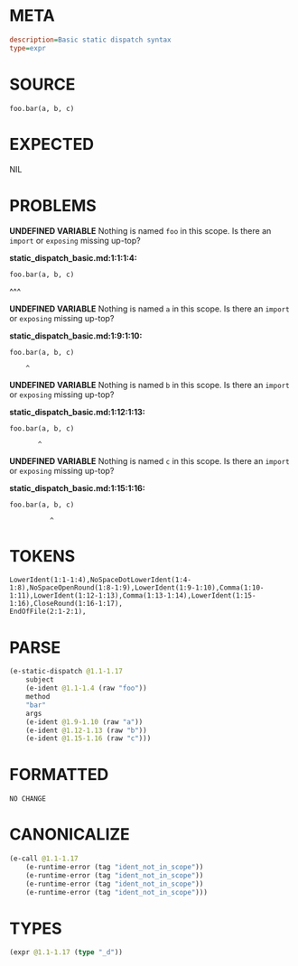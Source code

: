 # META
~~~ini
description=Basic static dispatch syntax
type=expr
~~~
# SOURCE
~~~roc
foo.bar(a, b, c)
~~~
# EXPECTED
NIL
# PROBLEMS
**UNDEFINED VARIABLE**
Nothing is named `foo` in this scope.
Is there an `import` or `exposing` missing up-top?

**static_dispatch_basic.md:1:1:1:4:**
```roc
foo.bar(a, b, c)
```
^^^


**UNDEFINED VARIABLE**
Nothing is named `a` in this scope.
Is there an `import` or `exposing` missing up-top?

**static_dispatch_basic.md:1:9:1:10:**
```roc
foo.bar(a, b, c)
```
        ^


**UNDEFINED VARIABLE**
Nothing is named `b` in this scope.
Is there an `import` or `exposing` missing up-top?

**static_dispatch_basic.md:1:12:1:13:**
```roc
foo.bar(a, b, c)
```
           ^


**UNDEFINED VARIABLE**
Nothing is named `c` in this scope.
Is there an `import` or `exposing` missing up-top?

**static_dispatch_basic.md:1:15:1:16:**
```roc
foo.bar(a, b, c)
```
              ^


# TOKENS
~~~zig
LowerIdent(1:1-1:4),NoSpaceDotLowerIdent(1:4-1:8),NoSpaceOpenRound(1:8-1:9),LowerIdent(1:9-1:10),Comma(1:10-1:11),LowerIdent(1:12-1:13),Comma(1:13-1:14),LowerIdent(1:15-1:16),CloseRound(1:16-1:17),
EndOfFile(2:1-2:1),
~~~
# PARSE
~~~clojure
(e-static-dispatch @1.1-1.17
	subject
	(e-ident @1.1-1.4 (raw "foo"))
	method
	"bar"
	args
	(e-ident @1.9-1.10 (raw "a"))
	(e-ident @1.12-1.13 (raw "b"))
	(e-ident @1.15-1.16 (raw "c")))
~~~
# FORMATTED
~~~roc
NO CHANGE
~~~
# CANONICALIZE
~~~clojure
(e-call @1.1-1.17
	(e-runtime-error (tag "ident_not_in_scope"))
	(e-runtime-error (tag "ident_not_in_scope"))
	(e-runtime-error (tag "ident_not_in_scope"))
	(e-runtime-error (tag "ident_not_in_scope")))
~~~
# TYPES
~~~clojure
(expr @1.1-1.17 (type "_d"))
~~~
